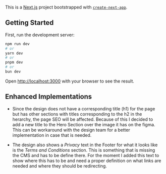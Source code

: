 This is a [Next.js](https://nextjs.org) project bootstrapped with [`create-next-app`](https://nextjs.org/docs/app/api-reference/cli/create-next-app).

## Getting Started

First, run the development server:

```bash
npm run dev
# or
yarn dev
# or
pnpm dev
# or
bun dev
```

Open [http://localhost:3000](http://localhost:3000) with your browser to see the result.

## Enhanced Implementations

- Since the design does not have a corresponding title (h1) for the page but has other sections with titles corresponding to the h2 in the herarchy, the page SEO will be affected. Because of this I decided to add a new title to the Hero Section over the image it has on the figma. This can be workaround with the design team for a better implementation in case that is needed.

- The design also shows a *Privacy* text in the Footer for what it looks like is the *Terms and Conditions* section. This is something that is missing the CMS and has to be define there. For the moment I added this text to show where this has to be and need a proper definition on what links are needed and where they should be redirecting.
